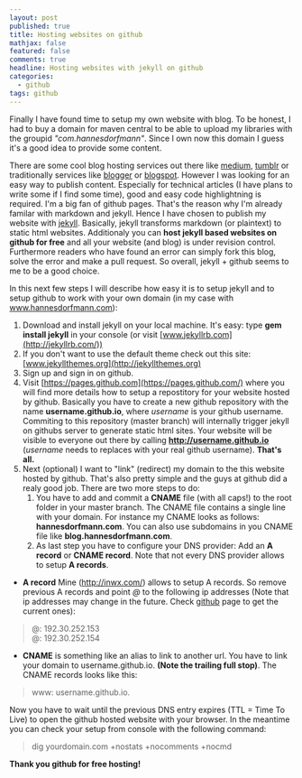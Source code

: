 ```yaml
---
layout: post
published: true
title: Hosting websites on github
mathjax: false
featured: false
comments: true
headline: Hosting websites with jekyll on github
categories:
  - github
tags: github
---
```


Finally I have found time to setup my own website with blog. To be honest, I had to buy a domain for maven central to be able to upload my libraries with the groupid _"com.hannesdorfmann"_. Since I own now this domain I guess it's a good idea to provide some content.

There are some cool blog hosting services out there like [medium](http://www.medium.com), [tumblr](http://www.tumblr.com) or traditionally services like [blogger](www.blogger.com) or [blogspot](www.blogspot.com). However I was looking for an easy way to publish content. Especially for technical articles (I have plans to write some if I find some time),  good and easy code highlightning is required. I'm a big fan of github pages. That's the reason why I'm already familar with markdown and jekyll. Hence I have chosen to publish my website with [jekyll](http://jekyllrb.com). Basically, jekyll transforms markdown (or plaintext) to static html websites. Additionaly you can **host jekyll based websites on github for free** and all your website (and blog) is under revision control. Furthermore readers who have found an error can simply fork this blog, solve the error and make a pull request. So overall, jekyll + github seems to me to be a good choice.

In this next few steps I will describe how easy it is to setup jekyll and to setup github to work with your own domain (in my case with www.hannesdorfmann.com):

1. Download and install jekyll on your local machine. It's easy: type **gem install jekyll** in your console (or visit [www.jekyllrb.com](http://jekyllrb.com/))
2. If you don't want to use the default theme check out this site: [www.jekyllthemes.org](http://jekyllthemes.org)
3. Sign up and sign in on github.
4. Visit [https://pages.github.com](https://pages.github.com/) where you will find more details how to setup a repostitory for your website hosted by github. Basically you have to create a new github repository with the name **username.github.io**, where _username_ is your github username. Commiting to this repository (master branch) will internally trigger jekyll on githubs server to generate static html sites. Your website will be visible to everyone out there by calling **http://username.github.io** (_username_ needs to replaces with your real github username). **That's all.**
5. Next (optional) I want to "link" (redirect) my domain to the this website hosted by github. That's also pretty simple and the guys at github did a realy good job. There are two more steps to do:
   1. You have to add and commit a **CNAME** file (with all caps!) to the root folder in your master branch. The CNAME file contains a single line with your domain. For instance my CNAME looks as follows:
**hannesdorfmann.com**. You can also use subdomains in you CNAME file like **blog.hannesdorfmann.com**.
   2. As last step you have to configure your DNS provider: Add an **A record** or **CNAME record**. Note that not every DNS provider allows to setup **A records**.


- **A record** Mine (http://inwx.com/) allows to setup A records. So remove previous A records and point _@_ to the following ip addresses (Note that ip addresses may change in the future. Check [github](https://help.github.com/articles/tips-for-configuring-an-a-record-with-your-dns-provider) page to get the current ones):

> @: 192.30.252.153 <br/>
> @: 192.30.252.154

- **CNAME** is something like an alias to link to another url. You have to link your domain to username.github.io. **(Note the trailing full stop)**. The CNAME records looks like this:

> www: username.github.io.

Now you have to wait until the previous DNS entry expires (TTL = Time To Live) to open the github hosted website with your browser. In the meantime you can check your setup from console with the following command:

> dig yourdomain.com +nostats +nocomments +nocmd

**Thank you github for free hosting!**
